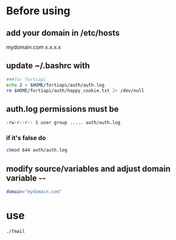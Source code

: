 # Before using
## add your domain in /etc/hosts
mydomain.com  	x.x.x.x

## update ~/.bashrc with
```bash
###for fortiapi
echo 2 > $HOME/fortiapi/auth/auth.log
rm $HOME/fortiapi/auth/happy_cookie.txt 2> /dev/null
```
## auth.log permissions must be
```bash
-rw-r--r-- 1 user group ..... auth/auth.log	 
```	
### if it's false do
```bash
chmod 644 auth/auth.log
```

## modify source/variables and adjust domain variable --
```bash
domain="mydomain.com"
```


# use
```bash
./fmail
```
